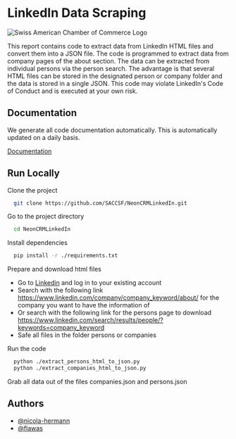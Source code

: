 # LinkedIn Data Scraping

![Swiss American Chamber of Commerce Logo](https://saccsf.com/wp-content/uploads/2015/05/saccsf-logo.jpg)

This report contains code to extract data from LinkedIn HTML files and convert them into a JSON file. The code is programmed to extract data from company pages of the about section. The data can be extracted from individual persons via the person search. The advantage is that several HTML files can be stored in the designated person or company folder and the data is stored in a single JSON.
This code may violate LinkedIn's Code of Conduct and is executed at your own risk. 


## Documentation
We generate all code documentation automatically. This is automatically updated on a daily basis.

[Documentation](https://saccsf.github.io/NeonCRMLinkedIn/)


## Run Locally

Clone the project

```bash
  git clone https://github.com/SACCSF/NeonCRMLinkedIn.git
```

Go to the project directory

```bash
  cd NeonCRMLinkedIn
```

Install dependencies

```bash
  pip install -r ./requirements.txt
```

Prepare and download html files
- Go to [Linkedin](linkedin.com) and log in to your existing account
- Search with the following link https://www.linkedin.com/company/company_keyword/about/ for the company you want to have the information of 
- Or search with the following link for the persons page to download https://www.linkedin.com/search/results/people/?keywords=company_keyword
- Safe all files in the folder persons or companies

Run the code
```bash
  python ./extract_persons_html_to_json.py
  python ./extract_companies_html_to_json.py
```

Grab all data out of the files companies.json and persons.json


## Authors

- [@nicola-hermann](https://github.com/nicola-hermann)
- [@flawas](https://github.com/flawas)


